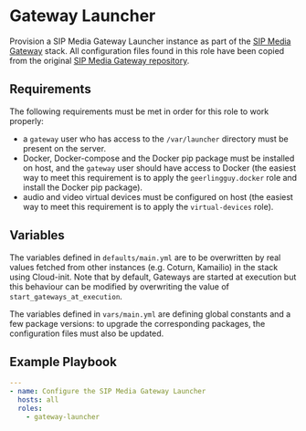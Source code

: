 # Gateway Launcher

Provision a SIP Media Gateway Launcher instance as part of the [SIP Media Gateway](https://github.com/Renater/SIPMediaGW) stack. All configuration files found in this role have been copied from the original [SIP Media Gateway repository](https://github.com/Renater/SIPMediaGW).


## Requirements

The following requirements must be met in order for this role to work properly:
* a `gateway` user who has access to the `/var/launcher` directory must be present on the server.
* Docker, Docker-compose and the Docker pip package must be installed on host, and the `gateway` user should have access to Docker (the easiest way to meet this requirement is to apply the `geerlingguy.docker` role and install the Docker pip package).
* audio and video virtual devices must be configured on host (the easiest way to meet this requirement is to apply the `virtual-devices` role).


## Variables

The variables defined in `defaults/main.yml` are to be overwritten by real values fetched from other instances (e.g. Coturn, Kamailio) in the stack using Cloud-init. Note that by default, Gateways are started at execution but this behaviour can be modified by overwriting the value of `start_gateways_at_execution`.

The variables defined in `vars/main.yml` are defining global constants and a few package versions: to upgrade the corresponding packages, the configuration files must also be updated.


## Example Playbook

```yaml
---
- name: Configure the SIP Media Gateway Launcher
  hosts: all
  roles:
    - gateway-launcher
```
